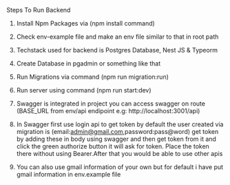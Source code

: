 Steps To Run Backend

1) Install Npm Packages  via (npm install command)

2) Check env-example file and make an env file similar to that in root path

3) Techstack used for backend is Postgres Database, Nest JS & Typeorm

4) Create Database in pgadmin or something like that

5) Run Migrations via command (npm run migration:run)

6) Run server using command (npm run start:dev)

7) Swagger is integrated in project you can access swagger on route (BASE_URL from env/api endipoint e.g: http://localhost:3001/api)

8) In Swagger first use login api to get token by default the user created via migration is (email:admin@gmail.com,password:pass@word) get token by adding these in body using swagger and then get token from it and click the green authorize button it will ask for token. Place the token there without using Bearer.After that you would be able to use other apis

9) You can also use gmail information of your own but for default i have put gmail information in env.example file